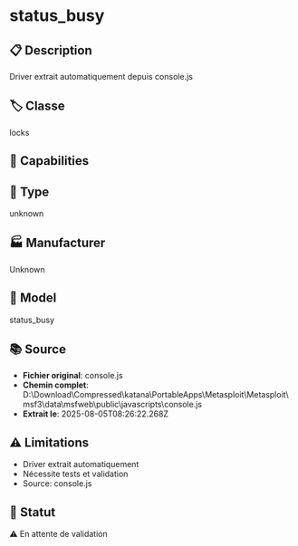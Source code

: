 # status_busy

## 📋 Description
Driver extrait automatiquement depuis console.js

## 🏷️ Classe
locks

## 🔧 Capabilities


## 📡 Type
unknown

## 🏭 Manufacturer
Unknown

## 📱 Model
status_busy

## 📚 Source
- **Fichier original**: console.js
- **Chemin complet**: D:\Download\Compressed\katana\PortableApps\Metasploit\Metasploit\msf3\data\msfweb\public\javascripts\console.js
- **Extrait le**: 2025-08-05T08:26:22.268Z

## ⚠️ Limitations
- Driver extrait automatiquement
- Nécessite tests et validation
- Source: console.js

## 🚀 Statut
⚠️ En attente de validation
